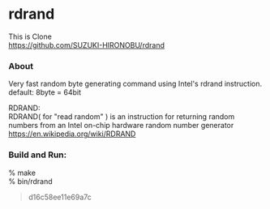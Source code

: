 rdrand
===============

This is Clone  
https://github.com/SUZUKI-HIRONOBU/rdrand

### About
Very fast random byte generating command using Intel's rdrand instruction.
 default: 8byte = 64bit

RDRAND:  
RDRAND( for "read random" ) is an instruction for returning random numbers from an Intel on-chip hardware random number generator  
https://en.wikipedia.org/wiki/RDRAND  

### Build and Run:   
% make  
% bin/rdrand
> d16c58ee11e69a7c

